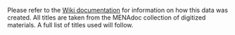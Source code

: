 Please refer to the [Wiki documentation](https://github.com/ulb-sachsen-anhalt/menalib/wiki/GroundTruth-English) for information on how this data was created.
All titles are taken from the MENAdoc collection of digitized materials. A full list of titles used will follow.
